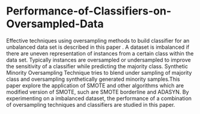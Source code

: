 # Performance-of-Classifiers-on-Oversampled-Data
Effective techniques using oversampling methods to build classifier for an unbalanced
data set is described in this paper . A dataset is imbalanced if
there are uneven representation of instances from a certain class within the data set.
Typically instances are oversampled or undersampled to improve the sensitivity
of a classifier while predicting the majority class. Synthetic Minority Oversampling
Technique tries to blend under sampling of majority class and oversampling
synthetically generated minority samples.This paper explore the application of
SMOTE and other algorithms which are modified version of SMOTE, such are
SMOTE borderline and ADASYN. By experimenting on a imbalanced dataset, the
performance of a combination of oversampling techniques and classifiers are studied
in this paper.

